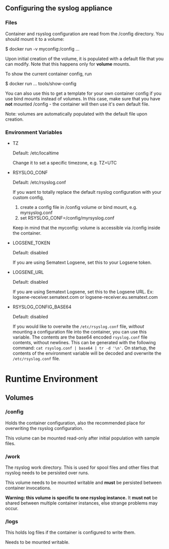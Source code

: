 ## Configuring the syslog appliance

### Files

Container and rsyslog configuration are read from the /config directory. You should
mount it to a volume:

  $ docker run -v myconfig:/config ...

Upon initial creation of the volume, it is populated with a default file that
you can modify. Note that this happens only for **volume** mounts.

To show the current container config, run

  $ docker run ... tools/show-config

You can also use this to get a template for your own container config if you use
bind mounts instead of volumes. In this case, make sure that you have **not**
mounted /config - the container will then use it's own default file.

Note: volumes are automatically populated with the default file upon creation.

### Environment Variables

- TZ

  Default: /etc/localtime

  Change it to set a specific timezone, e.g. TZ=UTC

- RSYSLOG_CONF

  Default: /etc/rsyslog.conf

  If you want to totally replace the default rsyslog configuration with
  your custom config,

  1. create a config file in /config volume or bind mount, e.g. myrsyslog.conf
  2. set RSYSLOG_CONF=/config/myrsyslog.conf

  Keep in mind that the myconfig: volume is accessible via /config inside the
  container.

- LOGSENE_TOKEN

  Default: disabled

  If you are using Sematext Logsene, set this to your Logsene token.

- LOGSENE_URL

  Default: disabled

  If you are using Sematext Logsene, set this to the Logsene URL. Ex: logsene-receiver.sematext.com or logsene-receiver.eu.sematext.com

- RSYSLOG_CONFIG_BASE64

  Default: disabled

  If you would like to overwite the `/etc/rsyslog.conf` file, _without_ mounting a configuration file into the container, you can use this variable. The contents are the base64 encoded `rsyslog.conf` file contents, without newlines. This can be generated with the following command: `cat rsyslog.conf | base64 | tr -d '\n'`. On startup, the contents of the environment variable will be decoded and overwrite the `/etc/rsyslog.conf` file.

# Runtime Environment

## Volumes

### /config

Holds the container configuration, also the recommended place for overwriting
the rsyslog configuration.

This volume can be mounted read-only after initial population with sample files.

### /work

The rsyslog work directory. This is used for spool files and other files that
rsyslog needs to be persisted over runs.

This volume needs to be mounted writable and **must** be persisted between
container invocations.

**Warning: this volume is specific to one rsyslog instance.** It **must not**
be shared between multiple container instances, else strange problems may
occur.

### /logs

This holds log files if the container is configured to write them.

Needs to be mounted writable.
